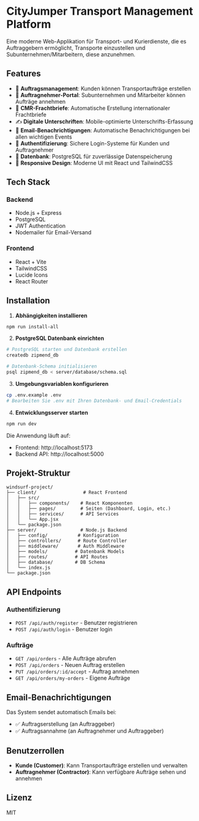 # CityJumper Transport Management Platform

Eine moderne Web-Applikation für Transport- und Kurierdienste, die es Auftraggebern ermöglicht, Transporte einzustellen und Subunternehmen/Mitarbeitern, diese anzunehmen.

## Features

- 🚚 **Auftragsmanagement**: Kunden können Transportaufträge erstellen
- 👷 **Auftragnehmer-Portal**: Subunternehmen und Mitarbeiter können Aufträge annehmen
- 📄 **CMR-Frachtbriefe**: Automatische Erstellung internationaler Frachtbriefe
- ✍️ **Digitale Unterschriften**: Mobile-optimierte Unterschrifts-Erfassung
- 📧 **Email-Benachrichtigungen**: Automatische Benachrichtigungen bei allen wichtigen Events
- 🔐 **Authentifizierung**: Sichere Login-Systeme für Kunden und Auftragnehmer
- 💾 **Datenbank**: PostgreSQL für zuverlässige Datenspeicherung
- 📱 **Responsive Design**: Moderne UI mit React und TailwindCSS

## Tech Stack

### Backend
- Node.js + Express
- PostgreSQL
- JWT Authentication
- Nodemailer für Email-Versand

### Frontend
- React + Vite
- TailwindCSS
- Lucide Icons
- React Router

## Installation

1. **Abhängigkeiten installieren**
```bash
npm run install-all
```

2. **PostgreSQL Datenbank einrichten**
```bash
# PostgreSQL starten und Datenbank erstellen
createdb zipmend_db

# Datenbank-Schema initialisieren
psql zipmend_db < server/database/schema.sql
```

3. **Umgebungsvariablen konfigurieren**
```bash
cp .env.example .env
# Bearbeiten Sie .env mit Ihren Datenbank- und Email-Credentials
```

4. **Entwicklungsserver starten**
```bash
npm run dev
```

Die Anwendung läuft auf:
- Frontend: http://localhost:5173
- Backend API: http://localhost:5000

## Projekt-Struktur

```
windsurf-project/
├── client/                 # React Frontend
│   ├── src/
│   │   ├── components/    # React Komponenten
│   │   ├── pages/         # Seiten (Dashboard, Login, etc.)
│   │   ├── services/      # API Services
│   │   └── App.jsx
│   └── package.json
├── server/                # Node.js Backend
│   ├── config/           # Konfiguration
│   ├── controllers/      # Route Controller
│   ├── middleware/       # Auth Middleware
│   ├── models/          # Datenbank Models
│   ├── routes/          # API Routes
│   ├── database/        # DB Schema
│   └── index.js
└── package.json

```

## API Endpoints

### Authentifizierung
- `POST /api/auth/register` - Benutzer registrieren
- `POST /api/auth/login` - Benutzer login

### Aufträge
- `GET /api/orders` - Alle Aufträge abrufen
- `POST /api/orders` - Neuen Auftrag erstellen
- `PUT /api/orders/:id/accept` - Auftrag annehmen
- `GET /api/orders/my-orders` - Eigene Aufträge

## Email-Benachrichtigungen

Das System sendet automatisch Emails bei:
- ✅ Auftragserstellung (an Auftraggeber)
- ✅ Auftragsannahme (an Auftragnehmer und Auftraggeber)

## Benutzerrollen

- **Kunde (Customer)**: Kann Transportaufträge erstellen und verwalten
- **Auftragnehmer (Contractor)**: Kann verfügbare Aufträge sehen und annehmen

## Lizenz

MIT
